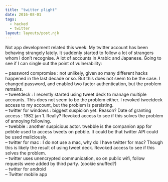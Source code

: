 ```yaml
---
title: "twitter plight"
date: 2016-08-01
tags:
  - hacked
  - twitter
layout: layouts/post.njk
---
```

Not app development related this week. My twitter account has been behaving strangely lately. It suddenly started to follow a lot of strangers whom I don’t recognise. A lot of accounts in Arabic and Japanese. Going to see if I can single out the point of vulnerability:

– password compromise : not unlikely, given so many different hacks happened in the last decade or so. But this does not seem to be the case. I changed password, and enabled two factor authentication, but the problem remains.  
– tweetdeck : I recently started using tweet deck to manage multiple accounts. This does not seem to be the problem either. I revoked tweetdeck access to my account, but the problem is persisting.  
– twitter for windows : biggest suspicion yet. Reason? Date of granting access : 1982 jan 1. Really? Revoked access to see if this solves the problem of annoying following.  
– twebble : another suspicious actor. twebble is the companion app for pebble used to access tweets on pebble. It could be that twitter API could be used maliciously.  
– twitter for mac : I do not use a mac, why do I have twitter for mac? Though this is likely the result of using tweet deck. Revoked access to see if this solves the problem.  
– twitter uses unencrypted communication, so on public wifi, follow requests were added by third party. (cookie snuffed?)  
– twitter for android  
– Twitter mobile app
